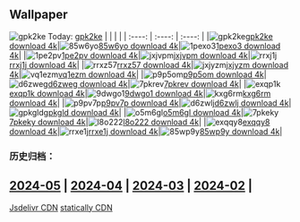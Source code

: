 ## Wallpaper
![gpk2ke](https://w.wallhaven.cc/full/gp/wallhaven-gpk2ke.png) Today: [gpk2ke](https://th.wallhaven.cc/small/gp/gpk2ke.jpg)
|      |      |      |
| :----: | :----: | :----: |
|![gpk2ke](https://th.wallhaven.cc/small/gp/gpk2ke.jpg)[gpk2ke download 4k](https://wallhaven.cc/w/gpk2ke)|![85w6yo](https://th.wallhaven.cc/small/85/85w6yo.jpg)[85w6yo download 4k](https://wallhaven.cc/w/85w6yo)|![1pexo3](https://th.wallhaven.cc/small/1p/1pexo3.jpg)[1pexo3 download 4k](https://wallhaven.cc/w/1pexo3)|
|![1pe2pv](https://th.wallhaven.cc/small/1p/1pe2pv.jpg)[1pe2pv download 4k](https://wallhaven.cc/w/1pe2pv)|![jxjvpm](https://th.wallhaven.cc/small/jx/jxjvpm.jpg)[jxjvpm download 4k](https://wallhaven.cc/w/jxjvpm)|![rrxj1j](https://th.wallhaven.cc/small/rr/rrxj1j.jpg)[rrxj1j download 4k](https://wallhaven.cc/w/rrxj1j)|
|![rrxz57](https://th.wallhaven.cc/small/rr/rrxz57.jpg)[rrxz57 download 4k](https://wallhaven.cc/w/rrxz57)|![jxjyzm](https://th.wallhaven.cc/small/jx/jxjyzm.jpg)[jxjyzm download 4k](https://wallhaven.cc/w/jxjyzm)|![vq1ezm](https://th.wallhaven.cc/small/vq/vq1ezm.jpg)[vq1ezm download 4k](https://wallhaven.cc/w/vq1ezm)|
|![p9p5om](https://th.wallhaven.cc/small/p9/p9p5om.jpg)[p9p5om download 4k](https://wallhaven.cc/w/p9p5om)|![d6zweg](https://th.wallhaven.cc/small/d6/d6zweg.jpg)[d6zweg download 4k](https://wallhaven.cc/w/d6zweg)|![7pkrev](https://th.wallhaven.cc/small/7p/7pkrev.jpg)[7pkrev download 4k](https://wallhaven.cc/w/7pkrev)|
|![exqp1k](https://th.wallhaven.cc/small/ex/exqp1k.jpg)[exqp1k download 4k](https://wallhaven.cc/w/exqp1k)|![9dwgo1](https://th.wallhaven.cc/small/9d/9dwgo1.jpg)[9dwgo1 download 4k](https://wallhaven.cc/w/9dwgo1)|![kxg6rm](https://th.wallhaven.cc/small/kx/kxg6rm.jpg)[kxg6rm download 4k](https://wallhaven.cc/w/kxg6rm)|
|![p9pv7p](https://th.wallhaven.cc/small/p9/p9pv7p.jpg)[p9pv7p download 4k](https://wallhaven.cc/w/p9pv7p)|![d6zwlj](https://th.wallhaven.cc/small/d6/d6zwlj.jpg)[d6zwlj download 4k](https://wallhaven.cc/w/d6zwlj)|![gpkgld](https://th.wallhaven.cc/small/gp/gpkgld.jpg)[gpkgld download 4k](https://wallhaven.cc/w/gpkgld)|
|![o5m6gl](https://th.wallhaven.cc/small/o5/o5m6gl.jpg)[o5m6gl download 4k](https://wallhaven.cc/w/o5m6gl)|![7pkeky](https://th.wallhaven.cc/small/7p/7pkeky.jpg)[7pkeky download 4k](https://wallhaven.cc/w/7pkeky)|![l8o222](https://th.wallhaven.cc/small/l8/l8o222.jpg)[l8o222 download 4k](https://wallhaven.cc/w/l8o222)|
|![exqqy8](https://th.wallhaven.cc/small/ex/exqqy8.jpg)[exqqy8 download 4k](https://wallhaven.cc/w/exqqy8)|![rrxe1j](https://th.wallhaven.cc/small/rr/rrxe1j.jpg)[rrxe1j download 4k](https://wallhaven.cc/w/rrxe1j)|![85wp9y](https://th.wallhaven.cc/small/85/85wp9y.jpg)[85wp9y download 4k](https://wallhaven.cc/w/85wp9y)|

### 历史归档：
[2024-05](https://github.com/april-projects/april-wallpaper/tree/main/picture/2024-05/) | [2024-04](https://github.com/april-projects/april-wallpaper/tree/main/picture/2024-04/) | [2024-03](https://github.com/april-projects/april-wallpaper/tree/main/picture/2024-03/) | [2024-02](https://github.com/april-projects/april-wallpaper/tree/main/picture/2024-02/) | 
---
[Jsdelivr CDN](https://cdn.jsdelivr.net/gh/april-projects/april-wallpaper/api.json)
[statically CDN](https://cdn.statically.io/gh/april-projects/april-wallpaper/main/api.json)